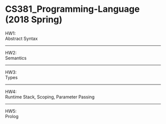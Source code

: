 # CS381_Programming-Language (2018 Spring)
HW1: <br />
Abstract Syntax

-----------------
HW2: <br />
Semantics

-----------------
HW3: <br />
Types

-----------------
HW4: <br />
Runtime Stack, Scoping, Parameter Passing

-----------------
HW5: <br />
Prolog
